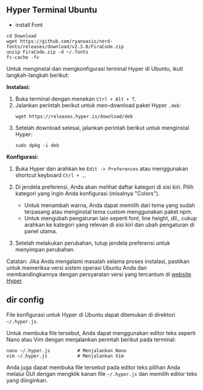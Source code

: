 ## Hyper Terminal Ubuntu
- install Font
```
cd Download
wget https://github.com/ryanoasis/nerd-fonts/releases/download/v2.3.0/FiraCode.zip
unzip FiraCode.zip -d ~/.fonts
fc-cache -fv
```
Untuk menginstal dan mengkonfigurasi terminal Hyper di Ubuntu, ikuti langkah-langkah berikut:

**Instalasi:**
1. Buka terminal dengan menekan `Ctrl + Alt + T`.
2. Jalankan perintah berikut untuk men-download paket Hyper `.deb`:
   ```
   wget https://releases.hyper.is/download/deb
   ```
3. Setelah download selesai, jalankan perintah berikut untuk menginstal Hyper:
   ```
   sudo dpkg -i deb
   ```

**Konfigurasi:**
1. Buka Hyper dan arahkan ke `Edit -> Preferences` atau menggunakan shortcut keyboard `Ctrl + ,`.

2. Di jendela preferensi, Anda akan melihat daftar kategori di sisi kiri. Pilih kategori yang ingin Anda konfigurasi (misalnya "Colors").
   - Untuk menambah warna, Anda dapat memilih dari tema yang sudah terpasang atau menginstal tema custom menggunakan paket npm.
   - Untuk mengubah pengaturan lain seperti font, line height, dll., cukup arahkan ke kategori yang relevan di sisi kiri dan ubah pengaturan di panel utama.

3. Setelah melakukan perubahan, tutup jendela preferensi untuk menyimpan perubahan.

Catatan: Jika Anda mengalami masalah selama proses instalasi, pastikan untuk memeriksa versi sistem operasi Ubuntu Anda dan membandingkannya dengan persyaratan versi yang tercantum di [website Hyper](https://hyper.is/#installation).

## dir config
File konfigurasi untuk Hyper di Ubuntu dapat ditemukan di direktori `~/.hyper.js`. 

Untuk membuka file tersebut, Anda dapat menggunakan editor teks seperti Nano atau Vim dengan menjalankan perintah berikut pada terminal:

```
nano ~/.hyper.js          # Menjalankan Nano
vim ~/.hyper.js           # Menjalankan Vim
``` 

Anda juga dapat membuka file tersebut pada editor teks pilihan Anda melalui GUI dengan mengklik kanan file `~/.hyper.js` dan memilih editor teks yang diinginkan.
